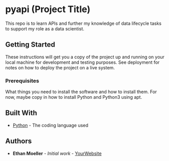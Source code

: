# pyapi (Project Title)

This repo is to learn APIs and further my knowledge of data lifecycle tasks to support my role as a data scientist.

## Getting Started

These instructions will get you a copy of the project up and running on your local machine
for development and testing purposes. See deployment for notes on how to deploy the project
on a live system.

### Prerequisites

What things you need to install the software and how to install them. For now, maybe copy in
how to install Python and Python3 using apt.
        
## Built With

* [Python](https://www.python.org/) - The coding language used
        
## Authors

* **Ethan Moeller** - *Initial work* - [YourWebsite](https://example.com/)
